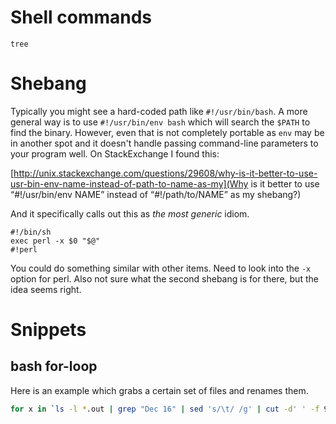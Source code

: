 # Shell commands
`tree`

# Shebang

Typically you might see a hard-coded path like `#!/usr/bin/bash`. A
more general way is to use `#!/usr/bin/env bash` which will search the
`$PATH` to find the binary. However, even that is not completely
portable as `env` may be in another spot and it doesn't handle passing
command-line parameters to your program well. On StackExchange I found
this:

[http://unix.stackexchange.com/questions/29608/why-is-it-better-to-use-usr-bin-env-name-instead-of-path-to-name-as-my](Why is it better to use “#!/usr/bin/env NAME” instead of “#!/path/to/NAME” as my shebang?)

And it specifically calls out this as *the most generic* idiom.

~~~
#!/bin/sh
exec perl -x $0 "$@"
#!perl
~~~

You could do something similar with other items. Need to look into the
`-x` option for perl. Also not sure what the second shebang is for
there, but the idea seems right.


# Snippets

## bash for-loop

Here is an example which grabs a certain set of files and renames them.

```bash
for x in `ls -l *.out | grep "Dec 16" | sed 's/\t/ /g' | cut -d' ' -f 9`; do cp $x "$x.faster"; done
```
